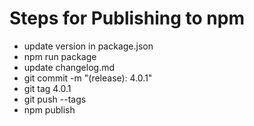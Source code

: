 # Steps for Publishing to npm

* update version in package.json
* npm run package
* update changelog.md
* git commit -m "(release): 4.0.1"
* git tag 4.0.1
* git push --tags
* npm publish
